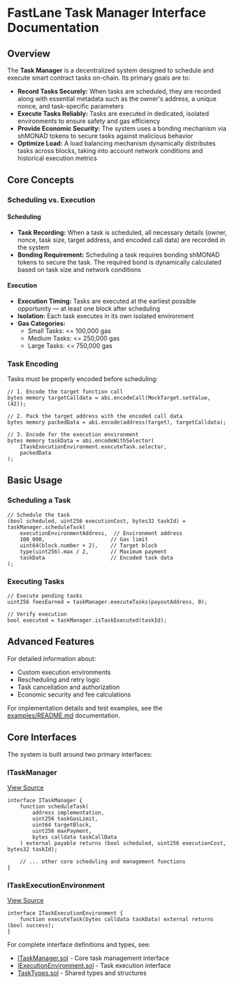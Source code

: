 # FastLane Task Manager Interface Documentation

## Overview

The **Task Manager** is a decentralized system designed to schedule and execute smart contract tasks on-chain. Its primary goals are to:

- **Record Tasks Securely:** When tasks are scheduled, they are recorded along with essential metadata such as the owner's address, a unique nonce, and task-specific parameters
- **Execute Tasks Reliably:** Tasks are executed in dedicated, isolated environments to ensure safety and gas efficiency
- **Provide Economic Security:** The system uses a bonding mechanism via shMONAD tokens to secure tasks against malicious behavior
- **Optimize Load:** A load balancing mechanism dynamically distributes tasks across blocks, taking into account network conditions and historical execution metrics

## Core Concepts

### Scheduling vs. Execution

#### Scheduling
- **Task Recording:** When a task is scheduled, all necessary details (owner, nonce, task size, target address, and encoded call data) are recorded in the system
- **Bonding Requirement:** Scheduling a task requires bonding shMONAD tokens to secure the task. The required bond is dynamically calculated based on task size and network conditions

#### Execution
- **Execution Timing:** Tasks are executed at the earliest possible opportunity — at least one block after scheduling
- **Isolation:** Each task executes in its own isolated environment
- **Gas Categories:**
  - Small Tasks: <= 100,000 gas
  - Medium Tasks: <= 250,000 gas
  - Large Tasks: <= 750,000 gas

### Task Encoding

Tasks must be properly encoded before scheduling:

```solidity
// 1. Encode the target function call
bytes memory targetCalldata = abi.encodeCall(MockTarget.setValue, (42));

// 2. Pack the target address with the encoded call data
bytes memory packedData = abi.encode(address(target), targetCalldata);

// 3. Encode for the execution environment
bytes memory taskData = abi.encodeWithSelector(
    ITaskExecutionEnvironment.executeTask.selector,
    packedData
);
```

## Basic Usage

### Scheduling a Task

```solidity
// Schedule the task
(bool scheduled, uint256 executionCost, bytes32 taskId) = taskManager.scheduleTask(
    executionEnvironmentAddress,  // Environment address
    100_000,                     // Gas limit
    uint64(block.number + 2),    // Target block
    type(uint256).max / 2,       // Maximum payment
    taskData                     // Encoded task data
);
```

### Executing Tasks

```solidity
// Execute pending tasks
uint256 feesEarned = taskManager.executeTasks(payoutAddress, 0);

// Verify execution
bool executed = taskManager.isTaskExecuted(taskId);
```

## Advanced Features

For detailed information about:
- Custom execution environments
- Rescheduling and retry logic
- Task cancellation and authorization
- Economic security and fee calculations

For implementation details and test examples, see the [examples/README.md](./examples/README.md) documentation.

## Core Interfaces

The system is built around two primary interfaces:

### ITaskManager
[View Source](./examples/interfaces/ITaskManager.sol)
```solidity
interface ITaskManager {
    function scheduleTask(
        address implementation,
        uint256 taskGasLimit,
        uint64 targetBlock,
        uint256 maxPayment,
        bytes calldata taskCallData
    ) external payable returns (bool scheduled, uint256 executionCost, bytes32 taskId);
    
    // ... other core scheduling and management functions
}
```

### ITaskExecutionEnvironment
[View Source](./examples/interfaces/IExecutionEnvironment.sol)
```solidity
interface ITaskExecutionEnvironment {
    function executeTask(bytes calldata taskData) external returns (bool success);
}
```

For complete interface definitions and types, see:
- [ITaskManager.sol](./examples/interfaces/ITaskManager.sol) - Core task management interface
- [IExecutionEnvironment.sol](./examples/interfaces/IExecutionEnvironment.sol) - Task execution interface
- [TaskTypes.sol](./examples/interfaces/TaskTypes.sol) - Shared types and structures